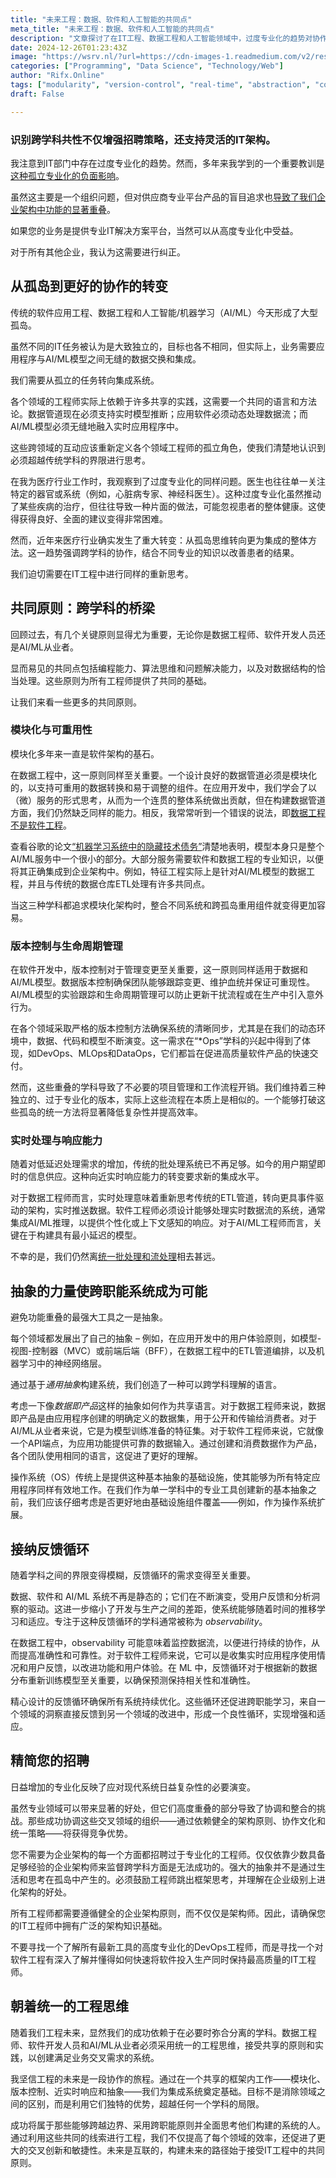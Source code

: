```yaml
---
title: "未来工程：数据、软件和人工智能的共同点"
meta_title: "未来工程：数据、软件和人工智能的共同点"
description: "文章探讨了在IT工程、数据工程和人工智能领域中，过度专业化的趋势对协作和系统整合的负面影响。强调了跨学科合作的重要性，提出模块化、版本控制、实时处理和抽象等共同原则，以促进不同领域工程师之间的有效互动。通过建立统一的工程思维，企业能够更好地应对复杂性，实现系统的高效整合与创新，从而在竞争中获得优势。"
date: 2024-12-26T01:23:43Z
image: "https://wsrv.nl/?url=https://cdn-images-1.readmedium.com/v2/resize:fit:800/1*wJurAMzy5rcdibdSdeD7gg.png"
categories: ["Programming", "Data Science", "Technology/Web"]
author: "Rifx.Online"
tags: ["modularity", "version-control", "real-time", "abstraction", "collaboration"]
draft: False

---
```




### 识别跨学科共性不仅增强招聘策略，还支持灵活的IT架构。



我注意到IT部门中存在过度专业化的趋势。然而，多年来我学到的一个重要教训是[这种孤立专业化的负面影响](https://readmedium.com/data-architecture-lessons-learned-3589b152a8a6)。

虽然这主要是一个组织问题，但对供应商专业平台产品的盲目追求也[导致了我们企业架构中功能的显著重叠](https://readmedium.com/avoid-building-a-data-platform-in-2024-56f0ee95da42)。

如果您的业务是提供专业IT解决方案平台，当然可以从高度专业化中受益。

对于所有其他企业，我认为这需要进行纠正。

## 从孤岛到更好的协作的转变

传统的软件应用工程、数据工程和人工智能/机器学习（AI/ML）今天形成了大型孤岛。

虽然不同的IT任务被认为是大致独立的，目标也各不相同，但实际上，业务需要应用程序与AI/ML模型之间无缝的数据交换和集成。

我们需要从孤立的任务转向集成系统。

各个领域的工程师实际上依赖于许多共享的实践，这需要一个共同的语言和方法论。数据管道现在必须支持实时模型推断；应用软件必须动态处理数据流；而AI/ML模型必须无缝地融入实时应用程序中。

这些跨领域的互动应该重新定义各个领域工程师的孤立角色，使我们清楚地认识到必须超越传统学科的界限进行思考。

在我为医疗行业工作时，我观察到了过度专业化的同样问题。医生也往往单一关注特定的器官或系统（例如，心脏病专家、神经科医生）。这种过度专业化虽然推动了某些疾病的治疗，但往往导致一种片面的做法，可能忽视患者的整体健康。这使得获得良好、全面的建议变得非常困难。

然而，近年来医疗行业确实发生了重大转变：从孤岛思维转向更为集成的整体方法。这一趋势强调跨学科的协作，结合不同专业的知识以改善患者的结果。

我们迫切需要在IT工程中进行同样的重新思考。

## 共同原则：跨学科的桥梁

回顾过去，有几个关键原则显得尤为重要，无论你是数据工程师、软件开发人员还是AI/ML从业者。

显而易见的共同点包括编程能力、算法思维和问题解决能力，以及对数据结构的恰当处理。这些原则为所有工程师提供了共同的基础。

让我们来看一些更多的共同原则。

### 模块化与可重用性

模块化多年来一直是软件架构的基石。

在数据工程中，这一原则同样至关重要。一个设计良好的数据管道必须是模块化的，以支持可重用的数据转换和易于调整的组件。在应用开发中，我们学会了以（微）服务的形式思考，从而为一个连贯的整体系统做出贡献，但在构建数据管道方面，我们仍然缺乏同样的能力。相反，我常常听到一个错误的说法，即[数据工程不是软件工程](https://medium.com/@bernd.wessely/data-engineering-is-software-engineering-a4c5df052492)。

查看谷歌的论文[“机器学习系统中的隐藏技术债务”](https://proceedings.neurips.cc/paper_files/paper/2015/file/86df7dcfd896fcaf2674f757a2463eba-Paper.pdf)清楚地表明，模型本身只是整个AI/ML服务中一个很小的部分。大部分服务需要软件和数据工程的专业知识，以便将其正确集成到企业架构中。例如，特征工程实际上是针对AI/ML模型的数据工程，并且与传统的数据仓库ETL处理有许多共同点。

当这三种学科都追求模块化架构时，整合不同系统和跨孤岛重用组件就变得更加容易。

### 版本控制与生命周期管理

在软件开发中，版本控制对于管理变更至关重要，这一原则同样适用于数据和AI/ML模型。数据版本控制确保团队能够跟踪变更、维护血统并保证可重现性。AI/ML模型的实验跟踪和生命周期管理可以防止更新干扰流程或在生产中引入意外行为。

在各个领域采取严格的版本控制方法确保系统的清晰同步，尤其是在我们的动态环境中，数据、代码和模型不断演变。这一需求在“\*Ops”学科的兴起中得到了体现，如DevOps、MLOps和DataOps，它们都旨在促进高质量软件产品的快速交付。

然而，这些重叠的学科导致了不必要的项目管理和工作流程开销。我们维持着三种独立的、过于专业化的版本，实际上这些流程在本质上是相似的。一个能够打破这些孤岛的统一方法将显著降低复杂性并提高效率。

### 实时处理与响应能力

随着对低延迟处理需求的增加，传统的批处理系统已不再足够。如今的用户期望即时的信息供应。这种向近实时响应能力的转变要求新的集成水平。

对于数据工程师而言，实时处理意味着重新思考传统的ETL管道，转向更具事件驱动的架构，实时推送数据。软件工程师必须设计能够处理实时数据流的系统，通常集成AI/ML推理，以提供个性化或上下文感知的响应。对于AI/ML工程师而言，关键在于构建具有最小延迟的模型。

不幸的是，我们仍然离[统一批处理和流处理](https://readmedium.com/batch-and-streaming-demystified-for-unification-dee0b48f921d)相去甚远。

## 抽象的力量使跨职能系统成为可能

避免功能重叠的最强大工具之一是抽象。

每个领域都发展出了自己的抽象 – 例如，在应用开发中的用户体验原则，如模型-视图-控制器（MVC）或前端后端（BFF），在数据工程中的ETL管道编排，以及机器学习中的神经网络层。

通过基于*通用抽象*构建系统，我们创造了一种可以跨学科理解的语言。

考虑一下像*数据即产品*这样的抽象如何作为共享语言。对于数据工程师来说，数据即产品是由应用程序创建的明确定义的数据集，用于公开和传输给消费者。对于AI/ML从业者来说，它是为模型训练准备的特征集。对于软件工程师来说，它就像一个API端点，为应用功能提供可靠的数据输入。通过创建和消费数据作为产品，各个团队使用相同的语言，这促进了更好的理解。

操作系统（OS）传统上是提供这种基本抽象的基础设施，使其能够为所有特定应用程序同样有效地工作。在我们作为单一学科中的专业工具创建新的基本抽象之前，我们应该仔细考虑是否更好地由基础设施组件覆盖——例如，作为操作系统扩展。

## 接纳反馈循环

随着学科之间的界限变得模糊，反馈循环的需求变得至关重要。

数据、软件和 AI/ML 系统不再是静态的；它们在不断演变，受用户反馈和分析洞察的驱动。这进一步缩小了开发与生产之间的差距，使系统能够随着时间的推移学习和适应。专注于这种反馈循环的学科通常被称为 *observability*。

在数据工程中，observability 可能意味着监控数据流，以便进行持续的协作，从而提高准确性和可靠性。对于软件工程师来说，它可以是收集实时应用程序使用情况和用户反馈，以改进功能和用户体验。在 ML 中，反馈循环对于根据新的数据分布重新训练模型至关重要，以确保预测保持相关性和准确性。

精心设计的反馈循环确保所有系统持续优化。这些循环还促进跨职能学习，来自一个领域的洞察直接反馈到另一个领域的改进中，形成一个良性循环，实现增强和适应。

## 精简您的招聘

日益增加的专业化反映了应对现代系统日益复杂性的必要演变。

虽然专业领域可以带来显著的好处，但它们高度重叠的部分导致了协调和整合的挑战。那些成功协调这些交叉领域的组织——通过依赖健全的架构原则、协作文化和统一策略——将获得竞争优势。

您不需要为企业架构的每一个方面都招聘过于专业化的工程师。仅仅依靠少数具备足够经验的企业架构师来监督跨学科方面是无法成功的。强大的抽象并不是通过生活和思考在孤岛中产生的。必须鼓励工程师跳出框架思考，并理解在企业级别上进化架构的好处。

所有工程师都需要遵循健全的企业架构原则，而不仅仅是架构师。因此，请确保您的IT工程师中拥有广泛的架构知识基础。

不要寻找一个了解所有最新工具的高度专业化的DevOps工程师，而是寻找一个对软件工程有深入了解并懂得如何快速将软件投入生产同时保持最高质量的IT工程师。

## 朝着统一的工程思维

随着我们工程未来，显然我们的成功依赖于在必要时弥合分离的学科。数据工程师、软件开发人员和AI/ML从业者必须采用统一的工程思维，接受共享的原则和实践，以创建满足业务交叉需求的系统。

我坚信工程的未来是一段协作的旅程。通过在一个共享的框架内工作——模块化、版本控制、近实时响应和抽象——我们为集成系统奠定基础。目标不是消除领域之间的区别，而是利用它们独特的优势，超越任何一个学科的局限。

成功将属于那些能够跨越边界、采用跨职能原则并全面思考他们构建的系统的人。通过利用这些共同的线索进行工程，我们不仅提高了每个领域的效率，还促进了更大的交叉创新和敏捷性。未来是互联的，构建未来的路径始于接受IT工程中的共同原则。

